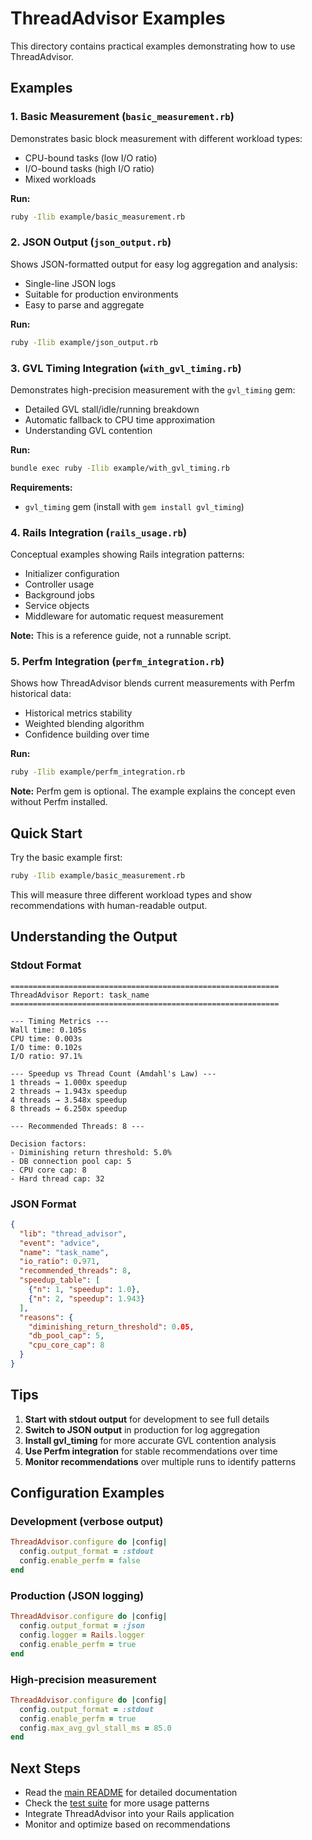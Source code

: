 # ThreadAdvisor Examples

This directory contains practical examples demonstrating how to use ThreadAdvisor.

## Examples

### 1. Basic Measurement (`basic_measurement.rb`)

Demonstrates basic block measurement with different workload types:
- CPU-bound tasks (low I/O ratio)
- I/O-bound tasks (high I/O ratio)
- Mixed workloads

**Run:**
```bash
ruby -Ilib example/basic_measurement.rb
```

### 2. JSON Output (`json_output.rb`)

Shows JSON-formatted output for easy log aggregation and analysis:
- Single-line JSON logs
- Suitable for production environments
- Easy to parse and aggregate

**Run:**
```bash
ruby -Ilib example/json_output.rb
```

### 3. GVL Timing Integration (`with_gvl_timing.rb`)

Demonstrates high-precision measurement with the `gvl_timing` gem:
- Detailed GVL stall/idle/running breakdown
- Automatic fallback to CPU time approximation
- Understanding GVL contention

**Run:**
```bash
bundle exec ruby -Ilib example/with_gvl_timing.rb
```

**Requirements:**
- `gvl_timing` gem (install with `gem install gvl_timing`)

### 4. Rails Integration (`rails_usage.rb`)

Conceptual examples showing Rails integration patterns:
- Initializer configuration
- Controller usage
- Background jobs
- Service objects
- Middleware for automatic request measurement

**Note:** This is a reference guide, not a runnable script.

### 5. Perfm Integration (`perfm_integration.rb`)

Shows how ThreadAdvisor blends current measurements with Perfm historical data:
- Historical metrics stability
- Weighted blending algorithm
- Confidence building over time

**Run:**
```bash
ruby -Ilib example/perfm_integration.rb
```

**Note:** Perfm gem is optional. The example explains the concept even without Perfm installed.

## Quick Start

Try the basic example first:

```bash
ruby -Ilib example/basic_measurement.rb
```

This will measure three different workload types and show recommendations with human-readable output.

## Understanding the Output

### Stdout Format

```
============================================================
ThreadAdvisor Report: task_name
============================================================

--- Timing Metrics ---
Wall time: 0.105s
CPU time: 0.003s
I/O time: 0.102s
I/O ratio: 97.1%

--- Speedup vs Thread Count (Amdahl's Law) ---
1 threads → 1.000x speedup
2 threads → 1.943x speedup
4 threads → 3.548x speedup
8 threads → 6.250x speedup

--- Recommended Threads: 8 ---

Decision factors:
- Diminishing return threshold: 5.0%
- DB connection pool cap: 5
- CPU core cap: 8
- Hard thread cap: 32
```

### JSON Format

```json
{
  "lib": "thread_advisor",
  "event": "advice",
  "name": "task_name",
  "io_ratio": 0.971,
  "recommended_threads": 8,
  "speedup_table": [
    {"n": 1, "speedup": 1.0},
    {"n": 2, "speedup": 1.943}
  ],
  "reasons": {
    "diminishing_return_threshold": 0.05,
    "db_pool_cap": 5,
    "cpu_core_cap": 8
  }
}
```

## Tips

1. **Start with stdout output** for development to see full details
2. **Switch to JSON output** in production for log aggregation
3. **Install gvl_timing** for more accurate GVL contention analysis
4. **Use Perfm integration** for stable recommendations over time
5. **Monitor recommendations** over multiple runs to identify patterns

## Configuration Examples

### Development (verbose output)
```ruby
ThreadAdvisor.configure do |config|
  config.output_format = :stdout
  config.enable_perfm = false
end
```

### Production (JSON logging)
```ruby
ThreadAdvisor.configure do |config|
  config.output_format = :json
  config.logger = Rails.logger
  config.enable_perfm = true
end
```

### High-precision measurement
```ruby
ThreadAdvisor.configure do |config|
  config.output_format = :stdout
  config.enable_perfm = true
  config.max_avg_gvl_stall_ms = 85.0
end
```

## Next Steps

- Read the [main README](../README.md) for detailed documentation
- Check the [test suite](../spec) for more usage patterns
- Integrate ThreadAdvisor into your Rails application
- Monitor and optimize based on recommendations
